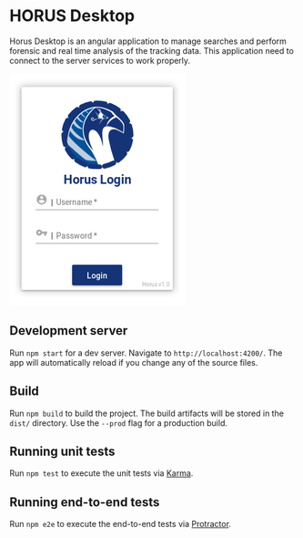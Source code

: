 # HORUS Desktop

Horus Desktop is an angular application to manage searches and perform forensic and real time analysis of the tracking data.  This application need to connect to the server services to work properly.

![Login Screenshot](https://raw.githubusercontent.com/spheras/horus/master/client/desktop/etc/readme_assets/login.png)

## Development server

Run `npm start` for a dev server. Navigate to `http://localhost:4200/`. The app will automatically reload if you change any of the source files.

## Build

Run `npm build` to build the project. The build artifacts will be stored in the `dist/` directory. Use the `--prod` flag for a production build.

## Running unit tests

Run `npm test` to execute the unit tests via [Karma](https://karma-runner.github.io).

## Running end-to-end tests

Run `npm e2e` to execute the end-to-end tests via [Protractor](http://www.protractortest.org/).
